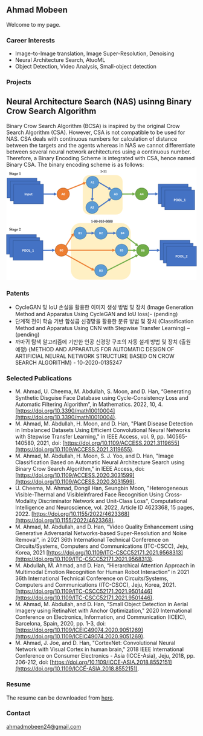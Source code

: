 ## Ahmad Mobeen

Welcome to my page.

### Career Interests
- Image-to-Image translation, Image Super-Resolution, Denoising
- Neural Architecture Search, AtuoML
- Object Detection, Video Analysis, Small-object detection

### Projects
## Neural Architecture Search (NAS) usinng Binary Crow Search Algorithm
Binary Crow Search Algorithm (BCSA) is inspired by the original Crow Search Algorithm (CSA). However, CSA is not compatible to be used for NAS. CSA deals with continuous numbers for calculation of distance between the targets and the agents whereas in NAS we cannot differentiate between several neural network architectures using a continuous number. Therefore, a Binary Encoding Scheme is integrated with CSA, hence named Binary CSA.
The binary encoding scheme is as follows:
![Binary Encoding Scheme for 2 stage architectures](https://github.com/ahmadmobeen/ahmadmobeen.github.io/blob/main/figure%204(a)%20schematic%20of%202%20stage%20binary%20encoding%20scheme.svg)
### Patents
- CycleGAN 및 IoU 손실을 활용한 이미지 생성 방법 및 장치 (Image Generation Method and
Apparatus Using CycleGAN and IoU loss)- (pending)
- 단계적 전이 학습 기반 합성곱 신경망을 활용한 분류 방법 및 장치 (Classification Method and
Apparatus Using CNN with Stepwise Transfer Learning) – (pending)
- 까마귀 탐색 알고리즘에 기반한 인공 신경망 구조의 자동 설계 방법 및 장치 (출원 예정)
{METHOD AND APPARATUS FOR AUTOMATIC DESIGN OF ARTIFICIAL NEURAL NETWORK
STRUCTURE BASED ON CROW SEARCH ALGORITHM} - 10-2020-0135247

### Selected Publications
- M. Ahmad, U. Cheema, M. Abdullah, S. Moon, and D. Han, “Generating Synthetic Disguise Face
Database using Cycle-Consistency Loss and Automatic Filtering Algorithm”, in Mathematics.
2022, 10, 4. [https://doi.org/10.3390/math10010004](https://doi.org/10.3390/math10010004).
- M. Ahmad, M. Abdullah, H. Moon, and D. Han, "Plant Disease Detection in Imbalanced Datasets
Using Efficient Convolutional Neural Networks with Stepwise Transfer Learning," in IEEE Access,
vol. 9, pp. 140565-140580, 2021, doi: [https://doi.org/10.1109/ACCESS.2021.3119655](https://doi.org/10.1109/ACCESS.2021.3119655).
- M. Ahmad, M. Abdullah, H. Moon, S. J. Yoo, and D. Han, "Image Classification Based on Automatic
Neural Architecture Search using Binary Crow Search Algorithm," in IEEE Access, doi: 
[https://doi.org/10.1109/ACCESS.2020.3031599](https://doi.org/10.1109/ACCESS.2020.3031599).
- U. Cheema, M. Ahmad, Dongil Han, Seungbin Moon, "Heterogeneous Visible-Thermal and VisibleInfrared Face Recognition Using Cross-Modality Discriminator Network and Unit-Class Loss",
Computational Intelligence and Neuroscience, vol. 2022, Article ID 4623368, 15 pages, 2022.
[https://doi.org/10.1155/2022/4623368](https://doi.org/10.1155/2022/4623368).
- M. Ahmad, M. Abdullah, and D. Han, “Video Quality Enhancement using Generative Adversarial
Networks-based Super-Resolution and Noise Removal”, in 2021 36th International Technical
Conference on Circuits/Systems, Computers and Communications (ITC-CSCC), Jeju, Korea, 2021 [https://doi.org/10.1109/ITC-CSCC52171.2021.9568313](https://doi.org/10.1109/ITC-CSCC52171.2021.9568313).
- M. Abdullah, M. Ahmad, and D. Han, “Hierarchical Attention Approach in Multimodal Emotion
Recognition for Human Robot Interaction” in 2021 36th International Technical Conference on
Circuits/Systems, Computers and Communications (ITC-CSCC), Jeju, Korea, 2021. [https://doi.org/10.1109/ITC-CSCC52171.2021.9501446](https://doi.org/10.1109/ITC-CSCC52171.2021.9501446).
- M. Ahmad, M. Abdullah, and D. Han, "Small Object Detection in Aerial Imagery using RetinaNet
with Anchor Optimization," 2020 International Conference on Electronics, Information, and
Communication (ICEIC), Barcelona, Spain, 2020, pp. 1-3, doi: [https://doi.org/10.1109/ICEIC49074.2020.9051269](https://doi.org/10.1109/ICEIC49074.2020.9051269).
- M. Ahmad, J. Joe, and D. Han, "CortexNet: Convolutional Neural Network with Visual Cortex in
human brain," 2018 IEEE International Conference on Consumer Electronics - Asia (ICCE-Asia), Jeju,
2018, pp. 206-212, doi: [https://doi.org/10.1109/ICCE-ASIA.2018.8552151](https://doi.org/10.1109/ICCE-ASIA.2018.8552151).

<!-- Markdown is a lightweight and easy-to-use syntax for styling your writing. It includes conventions for

```markdown
Syntax highlighted code block

# Header 1
## Header 2
### Header 3

- Bulleted
- List

1. Numbered
2. List

**Bold** and _Italic_ and `Code` text

[Link](url) and ![Image](src)
```

For more details see [Basic writing and formatting syntax](https://docs.github.com/en/github/writing-on-github/getting-started-with-writing-and-formatting-on-github/basic-writing-and-formatting-syntax). -->

### Resume
The resume can be downloaded from [here](https://github.com/ahmadmobeen/ahmadmobeen.github.io/blob/main/Mobeen_CV.pdf).


### Contact

ahmadmobeen24@gmail.com
